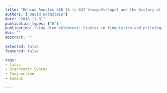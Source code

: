 ```yaml
---
title: "Ennius Annales 550 Sk (= 537 V<sup>2</sup>) and the history of Lat. *atque*"
authors: ["David Goldstein"]
date: "2018-11-01"
publication_types: ["6"]
publication: "Vina diem celebrent: Studies in linguistics and philology in honor of Brent Vine"
doi: ""
abstract: ""
 
selected: false
featured: false

tags:
- Latin
- Diachronic Syntax
- Conjunction
- Ennius

---
```

